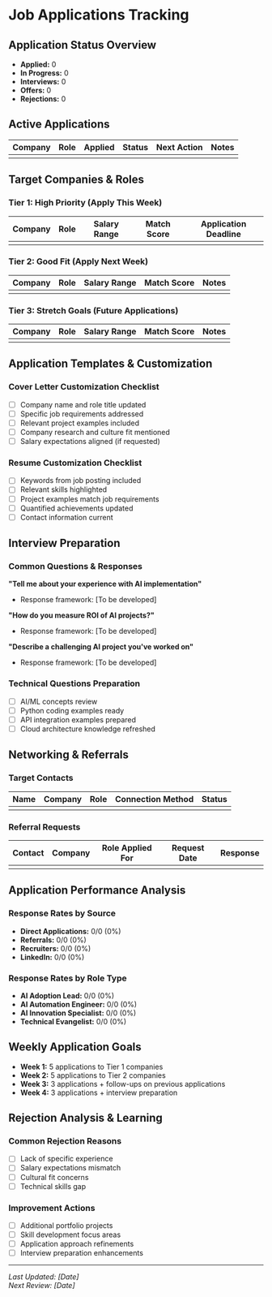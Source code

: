 # Job Applications Tracking

## Application Status Overview
- **Applied:** 0
- **In Progress:** 0  
- **Interviews:** 0
- **Offers:** 0
- **Rejections:** 0

## Active Applications

| Company | Role | Applied | Status | Next Action | Notes |
|---------|------|---------|--------|-------------|-------|
| | | | | | |

## Target Companies & Roles

### Tier 1: High Priority (Apply This Week)
| Company | Role | Salary Range | Match Score | Application Deadline |
|---------|------|-------------|-------------|---------------------|
| | | | | |

### Tier 2: Good Fit (Apply Next Week)
| Company | Role | Salary Range | Match Score | Notes |
|---------|------|-------------|-------------|-------|
| | | | | |

### Tier 3: Stretch Goals (Future Applications)
| Company | Role | Salary Range | Match Score | Notes |
|---------|------|-------------|-------------|-------|
| | | | | |

## Application Templates & Customization

### Cover Letter Customization Checklist
- [ ] Company name and role title updated
- [ ] Specific job requirements addressed
- [ ] Relevant project examples included
- [ ] Company research and culture fit mentioned
- [ ] Salary expectations aligned (if requested)

### Resume Customization Checklist
- [ ] Keywords from job posting included
- [ ] Relevant skills highlighted
- [ ] Project examples match job requirements
- [ ] Quantified achievements updated
- [ ] Contact information current

## Interview Preparation

### Common Questions & Responses
**"Tell me about your experience with AI implementation"**
- Response framework: [To be developed]

**"How do you measure ROI of AI projects?"**
- Response framework: [To be developed]

**"Describe a challenging AI project you've worked on"**
- Response framework: [To be developed]

### Technical Questions Preparation
- [ ] AI/ML concepts review
- [ ] Python coding examples ready
- [ ] API integration examples prepared
- [ ] Cloud architecture knowledge refreshed

## Networking & Referrals

### Target Contacts
| Name | Company | Role | Connection Method | Status |
|------|---------|------|------------------|--------|
| | | | | |

### Referral Requests
| Contact | Company | Role Applied For | Request Date | Response |
|---------|---------|-----------------|--------------|----------|
| | | | | |

## Application Performance Analysis

### Response Rates by Source
- **Direct Applications:** 0/0 (0%)
- **Referrals:** 0/0 (0%)
- **Recruiters:** 0/0 (0%)
- **LinkedIn:** 0/0 (0%)

### Response Rates by Role Type
- **AI Adoption Lead:** 0/0 (0%)
- **AI Automation Engineer:** 0/0 (0%)
- **AI Innovation Specialist:** 0/0 (0%)
- **Technical Evangelist:** 0/0 (0%)

## Weekly Application Goals
- **Week 1:** 5 applications to Tier 1 companies
- **Week 2:** 5 applications to Tier 2 companies  
- **Week 3:** 3 applications + follow-ups on previous applications
- **Week 4:** 3 applications + interview preparation

## Rejection Analysis & Learning

### Common Rejection Reasons
- [ ] Lack of specific experience
- [ ] Salary expectations mismatch
- [ ] Cultural fit concerns
- [ ] Technical skills gap

### Improvement Actions
- [ ] Additional portfolio projects
- [ ] Skill development focus areas
- [ ] Application approach refinements
- [ ] Interview preparation enhancements

---

*Last Updated: [Date]*  
*Next Review: [Date]*